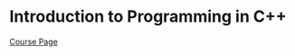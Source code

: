 # Introduction to Programming in C++

[Course Page](https://www.edx.org/course/introduction-to-programming-in-c)


